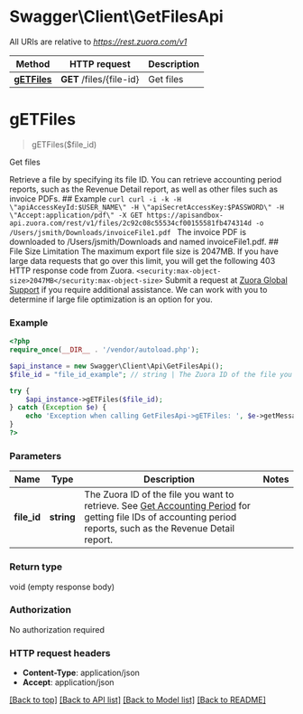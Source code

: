 # Swagger\Client\GetFilesApi

All URIs are relative to *https://rest.zuora.com/v1*

Method | HTTP request | Description
------------- | ------------- | -------------
[**gETFiles**](GetFilesApi.md#gETFiles) | **GET** /files/{file-id} | Get files


# **gETFiles**
> gETFiles($file_id)

Get files

Retrieve a file by specifying its file ID. You can retrieve accounting period reports, such as the Revenue Detail report, as well as other files such as invoice PDFs.  ## Example  ```curl curl -i -k -H \"apiAccessKeyId:$USER_NAME\" -H \"apiSecretAccessKey:$PASSWORD\" -H \"Accept:application/pdf\" -X GET https://apisandbox-api.zuora.com/rest/v1/files/2c92c08c55534cf00155581fb474314d -o /Users/jsmith/Downloads/invoiceFile1.pdf ``` The invoice PDF is downloaded to /Users/jsmith/Downloads and named invoiceFile1.pdf.  ## File Size Limitation The maximum export file size is 2047MB. If you have large data requests that go over this limit, you will get the following 403 HTTP response code from Zuora.  `<security:max-object-size>2047MB</security:max-object-size>`  Submit a request at [Zuora Global Support](https://zuora.zendesk.com/agent/) if you require additional assistance.  We can work with you to determine if large file optimization is an option for you.

### Example
```php
<?php
require_once(__DIR__ . '/vendor/autoload.php');

$api_instance = new Swagger\Client\Api\GetFilesApi();
$file_id = "file_id_example"; // string | The Zuora ID of the file you want to retrieve.  See [Get Accounting Period](https://knowledgecenter.zuora.com/DC_Developers/REST_API/B_REST_API_reference/Accounting_Periods/Get_Accounting_Period) for getting file IDs of accounting period reports, such as the Revenue Detail report.

try {
    $api_instance->gETFiles($file_id);
} catch (Exception $e) {
    echo 'Exception when calling GetFilesApi->gETFiles: ', $e->getMessage(), PHP_EOL;
}
?>
```

### Parameters

Name | Type | Description  | Notes
------------- | ------------- | ------------- | -------------
 **file_id** | **string**| The Zuora ID of the file you want to retrieve.  See [Get Accounting Period](https://knowledgecenter.zuora.com/DC_Developers/REST_API/B_REST_API_reference/Accounting_Periods/Get_Accounting_Period) for getting file IDs of accounting period reports, such as the Revenue Detail report. |

### Return type

void (empty response body)

### Authorization

No authorization required

### HTTP request headers

 - **Content-Type**: application/json
 - **Accept**: application/json

[[Back to top]](#) [[Back to API list]](../../README.md#documentation-for-api-endpoints) [[Back to Model list]](../../README.md#documentation-for-models) [[Back to README]](../../README.md)

